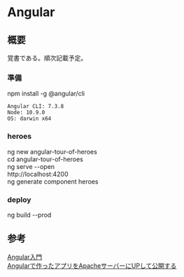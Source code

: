 # Angular

## 概要
覚書である。順次記載予定。

### 準備
npm install -g @angular/cli

```
Angular CLI: 7.3.8
Node: 10.9.0
OS: darwin x64
```

### heroes
ng new angular-tour-of-heroes  
cd angular-tour-of-heroes  
ng serve --open  
http://localhost:4200  
ng generate component heroes  

### deploy
ng build --prod


## 参考
[Angular入門](https://deploy-preview-357--angular-ja.netlify.com/guide/quickstart)  
[Angularで作ったアプリをApacheサーバーにUPして公開する](https://qiita.com/agajo/items/d355b1fd54a35749d49e)
